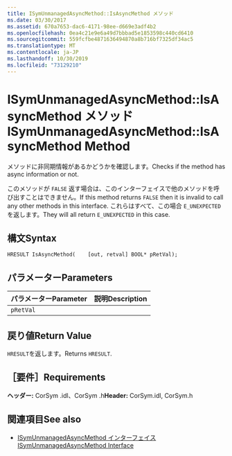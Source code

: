 ```yaml
---
title: ISymUnmanagedAsyncMethod::IsAsyncMethod メソッド
ms.date: 03/30/2017
ms.assetid: 670a7653-dac6-4171-98ee-d669e3adf4b2
ms.openlocfilehash: 0ea4c21e9e6a49d7bbbad5e1853598c440cd6410
ms.sourcegitcommit: 559fcfbe4871636494870a8b716bf7325df34ac5
ms.translationtype: MT
ms.contentlocale: ja-JP
ms.lasthandoff: 10/30/2019
ms.locfileid: "73129210"
---
```

# <a name="isymunmanagedasyncmethodisasyncmethod-method"></a><span data-ttu-id="300d9-102">ISymUnmanagedAsyncMethod::IsAsyncMethod メソッド</span><span class="sxs-lookup"><span data-stu-id="300d9-102">ISymUnmanagedAsyncMethod::IsAsyncMethod Method</span></span>
<span data-ttu-id="300d9-103">メソッドに非同期情報があるかどうかを確認します。</span><span class="sxs-lookup"><span data-stu-id="300d9-103">Checks if the method has async information or not.</span></span>  
  
 <span data-ttu-id="300d9-104">このメソッドが `FALSE` 返す場合は、このインターフェイスで他のメソッドを呼び出すことはできません。</span><span class="sxs-lookup"><span data-stu-id="300d9-104">If this method returns `FALSE` then it is invalid to call any other methods in this interface.</span></span> <span data-ttu-id="300d9-105">これらはすべて、この場合 `E_UNEXPECTED` を返します。</span><span class="sxs-lookup"><span data-stu-id="300d9-105">They will all return `E_UNEXPECTED` in this case.</span></span>  
  
## <a name="syntax"></a><span data-ttu-id="300d9-106">構文</span><span class="sxs-lookup"><span data-stu-id="300d9-106">Syntax</span></span>  
  
```idl  
HRESULT IsAsyncMethod(    [out, retval] BOOL* pRetVal);  
```  
  
## <a name="parameters"></a><span data-ttu-id="300d9-107">パラメーター</span><span class="sxs-lookup"><span data-stu-id="300d9-107">Parameters</span></span>  
  
|<span data-ttu-id="300d9-108">パラメーター</span><span class="sxs-lookup"><span data-stu-id="300d9-108">Parameter</span></span>|<span data-ttu-id="300d9-109">説明</span><span class="sxs-lookup"><span data-stu-id="300d9-109">Description</span></span>|  
|---------------|-----------------|  
|`pRetVal`||  
  
## <a name="return-value"></a><span data-ttu-id="300d9-110">戻り値</span><span class="sxs-lookup"><span data-stu-id="300d9-110">Return Value</span></span>  
 <span data-ttu-id="300d9-111">`HRESULT`を返します。</span><span class="sxs-lookup"><span data-stu-id="300d9-111">Returns `HRESULT`.</span></span>  
  
## <a name="requirements"></a><span data-ttu-id="300d9-112">［要件］</span><span class="sxs-lookup"><span data-stu-id="300d9-112">Requirements</span></span>  
 <span data-ttu-id="300d9-113">**ヘッダー:** CorSym .idl、CorSym .h</span><span class="sxs-lookup"><span data-stu-id="300d9-113">**Header:** CorSym.idl, CorSym.h</span></span>  
  
## <a name="see-also"></a><span data-ttu-id="300d9-114">関連項目</span><span class="sxs-lookup"><span data-stu-id="300d9-114">See also</span></span>

- [<span data-ttu-id="300d9-115">ISymUnmanagedAsyncMethod インターフェイス</span><span class="sxs-lookup"><span data-stu-id="300d9-115">ISymUnmanagedAsyncMethod Interface</span></span>](../../../../docs/framework/unmanaged-api/diagnostics/isymunmanagedasyncmethod-interface.md)
